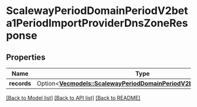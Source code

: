 # ScalewayPeriodDomainPeriodV2beta1PeriodImportProviderDnsZoneResponse

## Properties

Name | Type | Description | Notes
------------ | ------------- | ------------- | -------------
**records** | Option<[**Vec<models::ScalewayPeriodDomainPeriodV2beta1PeriodRecord>**](scaleway.domain.v2beta1.Record.md)> |  | [optional]

[[Back to Model list]](../README.md#documentation-for-models) [[Back to API list]](../README.md#documentation-for-api-endpoints) [[Back to README]](../README.md)


